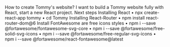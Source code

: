 How to create Tommy's website?
I want to build a Tommy website fully with React, start a new React project.
Next steps
Installing React
  •	npx create-react-app tommy
  •	cd Tommy
Installing React-Router
  •	npm install react-router-dom@6
Install FontAwesome are free icons styles
  •	npm i --save @fortawesome/fontawesome-svg-core
  •	npm i --save @fortawesome/free-solid-svg-icons
  •	npm i --save @fortawesome/free-regular-svg-icons
  •	npm i --save @fortawesome/react-fontawesome@latest
